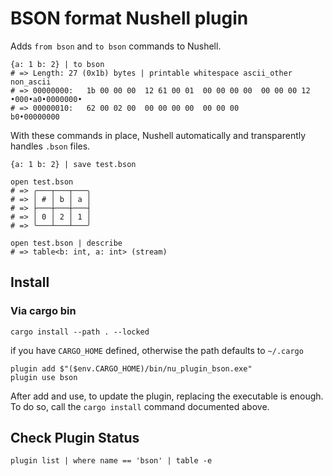# BSON format Nushell plugin

Adds `from bson` and `to bson` commands to Nushell.

```nushell
{a: 1 b: 2} | to bson
# => Length: 27 (0x1b) bytes | printable whitespace ascii_other non_ascii
# => 00000000:   1b 00 00 00  12 61 00 01  00 00 00 00  00 00 00 12   •000•a0•0000000•
# => 00000010:   62 00 02 00  00 00 00 00  00 00 00                   b0•00000000
```

With these commands in place, Nushell automatically and transparently handles `.bson` files.

```nushell
{a: 1 b: 2} | save test.bson

open test.bson
# => ╭───┬───┬───╮
# => │ # │ b │ a │
# => ├───┼───┼───┤
# => │ 0 │ 2 │ 1 │
# => ╰───┴───┴───╯

open test.bson | describe
# => table<b: int, a: int> (stream)
```

## Install

### Via cargo bin

```nushell
cargo install --path . --locked
```

if you have `CARGO_HOME` defined, otherwise the path defaults to `~/.cargo`

```nushell
plugin add $"($env.CARGO_HOME)/bin/nu_plugin_bson.exe"
plugin use bson
```

After add and use, to update the plugin, replacing the executable is enough. To do so, call the `cargo install` command documented above.

## Check Plugin Status

```nushell
plugin list | where name == 'bson' | table -e
```

